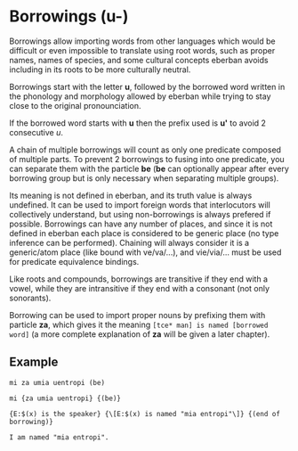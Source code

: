 # Borrowings (u-)

Borrowings allow importing words from other languages which would be difficult
or even impossible to translate using root words, such as proper names,
names of species, and some cultural concepts eberban avoids including
in its roots to be more culturally neutral.

Borrowings start with the letter __u__, followed by the borrowed word written
in the phonology and morphology allowed by eberban while trying to stay
close to the original pronounciation.

If the borrowed word starts with __u__ then the prefix used is __u'__ to avoid
2 consecutive _u_.

A chain of multiple borrowings will count as only one predicate composed of
multiple parts. To prevent 2 borrowings to fusing into one predicate, you can
separate them with the particle __be__ (__be__ can optionally appear after
every borrowing group but is only necessary when separating multiple groups).

Its meaning is not defined in eberban, and its truth value is always undefined.
It can be used to import foreign words that interlocutors will collectively
understand, but using non-borrowings is always prefered if possible.
Borrowings can have any number of places, and since it is not defined in eberban
each place is considered to be generic place (no type inference can be
performed). Chaining will always consider it is a generic/atom place (like bound
with ve/va/...), and vie/via/... must be used for predicate equivalence
bindings.

Like roots and compounds, borrowings are transitive if they end with a vowel,
while they are intransitive if they end with a consonant (not only sonorants).

Borrowing can be used to import proper nouns by prefixing them with particle
__za__, which gives it the meaning `[tce* man] is named [borrowed word]` (a
more complete explanation of __za__ will be given a later chapter).

## Example

```gloss
mi za umia uentropi (be)

mi {za umia uentropi} {(be)}

{E:$(x) is the speaker} {\[E:$(x) is named "mia entropi"\]} {(end of borrowing)}

I am named "mia entropi".
```
